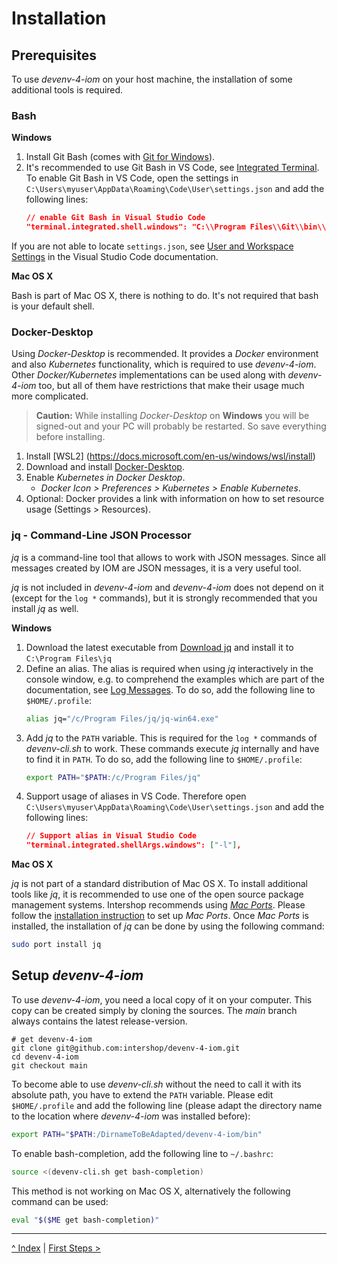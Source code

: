 # Installation
## Prerequisites
To use _devenv-4-iom_ on your host machine, the installation of some additional tools is required.

### Bash
**Windows**

1. Install Git Bash (comes with [Git for Windows](https://gitforwindows.org/)).
1. It's recommended to use Git Bash in VS Code, see [Integrated Terminal](https://code.visualstudio.com/docs/editor/integrated-terminal#_configuration). To enable Git Bash in VS Code, open the settings in `C:\Users\myuser\AppData\Roaming\Code\User\settings.json` and add the following lines:
   ```json
   // enable Git Bash in Visual Studio Code
   "terminal.integrated.shell.windows": "C:\\Program Files\\Git\\bin\\bash.exe"
   ```
If you are not able to locate `settings.json`, see [User and Workspace Settings](https://code.visualstudio.com/docs/getstarted/settings) in the Visual Studio Code documentation.

**Mac OS X**

Bash is part of Mac OS X, there is nothing to do. It's not required that bash is your default shell.

### Docker-Desktop
Using _Docker-Desktop_ is recommended. It provides a _Docker_ environment and also _Kubernetes_ functionality, which is required to use _devenv-4-iom_. Other _Docker/Kubernetes_ implementations can be used along with _devenv-4-iom_ too, but all of them have restrictions that make their usage much more complicated.

> **Caution:** While installing _Docker-Desktop_ on **Windows** you will be signed-out and your PC will probably be restarted. So save everything before installing.

1. Install [WSL2] (https://docs.microsoft.com/en-us/windows/wsl/install)
1. Download and install [Docker-Desktop](https://www.docker.com/products/docker-desktop).
1. Enable _Kubernetes in Docker Desktop_.
    - _Docker Icon > Preferences > Kubernetes > Enable Kubernetes_.
1. Optional: Docker provides a link with information on how to set resource usage (Settings > Resources).

### jq - Command-Line JSON Processor
_jq_ is a command-line tool that allows to work with JSON messages. Since all messages created by IOM are JSON messages, it is a very useful tool.

_jq_ is not included in _devenv-4-iom_ and _devenv-4-iom_ does not depend on it (except for the `log *` commands), but it is strongly recommended that you install _jq_ as well.

**Windows**

1. Download the latest executable from [Download jq](https://stedolan.github.io/jq/download) and install it to `C:\Program Files\jq`
1. Define an alias. The alias is required when using _jq_ interactively in the console window, e.g. to comprehend the examples which are part of the documentation, see [Log Messages](05_log_messages.md#jq). To do so, add the following line to `$HOME/.profile`:
    ```sh
    alias jq="/c/Program Files/jq/jq-win64.exe"
    ```
1. Add _jq_ to the `PATH` variable. This is required for the `log *` commands of _devenv-cli.sh_ to work. These commands execute _jq_ internally and have to find it in `PATH`. To do so, add the following line to `$HOME/.profile`:
    ```sh
    export PATH="$PATH:/c/Program Files/jq"
    ```
1. Support usage of aliases in VS Code. Therefore open `C:\Users\myuser\AppData\Roaming\Code\User\settings.json` and add the following lines:
    ```json
    // Support alias in Visual Studio Code
    "terminal.integrated.shellArgs.windows": ["-l"],
    ```

**Mac OS X**

_jq_ is not part of a standard distribution of Mac OS X. To install additional tools like _jq_, it is recommended to use one of the open source package management systems. Intershop recommends using [_Mac Ports_](https://www.macports.org/). Please follow the [installation instruction](https://www.macports.org/install.php) to set up _Mac Ports_. Once _Mac Ports_ is installed, the installation of _jq_ can be done by using the following command:
```sh
sudo port install jq
```

## <a name="setup_devenv"/>Setup _devenv-4-iom_
To use _devenv-4-iom_, you need a local copy of it on your computer. This copy can be created simply by cloning the sources. The _main_ branch always contains the latest release-version.

    # get devenv-4-iom
    git clone git@github.com:intershop/devenv-4-iom.git
    cd devenv-4-iom
    git checkout main

To become able to use _devenv-cli.sh_ without the need to call it with its absolute path, you have to extend the `PATH` variable. Please edit `$HOME/.profile` and add the following line (please adapt the directory name to the location where _devenv-4-iom_ was installed before):
```sh
export PATH="$PATH:/DirnameToBeAdapted/devenv-4-iom/bin"
```

To enable bash-completion, add the following line to `~/.bashrc`:
```sh
source <(devenv-cli.sh get bash-completion)
```

This method is not working on Mac OS X, alternatively the following command can be used:
```sh
eval "$($ME get bash-completion)"
```

---
[^ Index](../README.md) | [First Steps >](01_first_steps.md)
